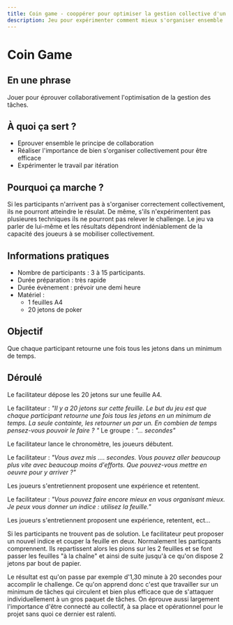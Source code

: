 ```yaml
---
title: Coin game - cooppérer pour optimiser la gestion collective d'un projet.
description: Jeu pour expérimenter comment mieux s'organiser ensemble
---
```


# Coin Game

## En une phrase
Jouer pour éprouver collaborativement l'optimisation de la gestion des tâches. 

## À quoi ça sert ?
* Eprouver ensemble le principe de collaboration
* Réaliser l'importance de bien s'organiser collectivement pour être efficace
* Expérimenter le travail par itération

## Pourquoi ça marche ?
Si les participants n'arrivent pas à s'organiser correctement collectivement, ils ne pourront atteindre le résulat.
De même, s'ils n'expérimentent pas plusieures techniques ils ne pourront pas relever le challenge.
Le jeu va parler de lui-même et les résultats dépendront indéniablement de la capacité des joueurs à se mobiliser collectivement. 

## Informations pratiques
* Nombre de participants : 3 à 15 participants.
* Durée préparation : très rapide
* Durée évènement : prévoir une demi heure
* Matériel :
    * 1 feuilles A4
    * 20 jetons de poker


## Objectif
Que chaque participant retourne une fois tous les jetons dans un minimum de temps.

## Déroulé
Le facilitateur dépose les 20 jetons sur une feuille A4.

Le facilitateur : *"Il y a 20 jetons sur cette feuille. Le but du jeu est que chaque participant retourne une fois tous les jetons en un minimum de temps. 
La seule containte, les retourner un par un. En combien de temps pensez-vous pouvoir le faire ? "*
Le groupe : *"... secondes"*

Le facilitateur lance le chronomètre, les joueurs débutent.

Le facilitateur : *"Vous avez mis .... secondes. Vous pouvez aller beaucoup plus vite avec beaucoup moins d'efforts. Que pouvez-vous mettre en oeuvre pour y arriver ?"*

Les joueurs s'entretiennent proposent une expérience et retentent.

Le facilitateur : *"Vous pouvez faire encore mieux en vous organisant mieux. Je peux vous donner un indice : utilisez la feuille."*

Les joueurs s'entretiennent proposent une expérience, retentent, ect...

Si les participants ne trouvent pas de solution. Le facilitateur peut proposer un nouvel indice et couper la feuille en deux. 
Normalement les particpants comprennent. Ils repartissent alors les pions sur les 2 feuilles et se font passer les feuilles "à la chaîne" et ainsi de suite jusqu'à ce qu'on dispose 2 jetons par bout de papier.

Le résultat est qu'on passe par exemple d'1,30 minute à 20 secondes pour accomplir le challenge. Ce qu'on apprend donc c'est que travailler sur un minimum de tâches qui circulent et bien plus efficace que de s'attaquer individuellement à un gros paquet de tâches. On éprouve aussi largement l'importance d'être connecté au collectif, à sa place et opérationnel pour le projet sans quoi ce dernier est ralenti. 
